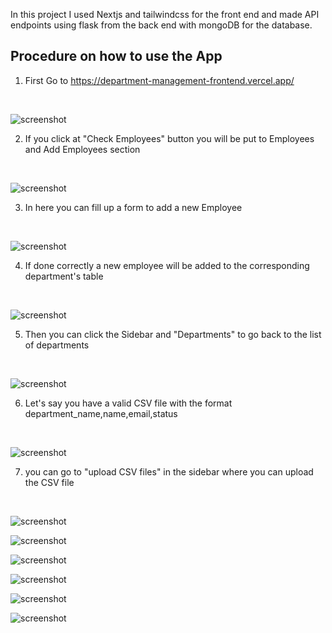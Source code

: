 In this project I used Nextjs and tailwindcss for the front end and made API endpoints using flask from the back end with mongoDB for the database.

## Procedure on how to use the App
1. First Go to https://department-management-frontend.vercel.app/

<br/>

![screenshot](./screenshots/1st.png)<br/>

2. If you click at "Check Employees" button you will be put to Employees and Add Employees section

<br/>

![screenshot](./screenshots/2nd.png)<br/>

3. In here you can fill up a form to add a new Employee

<br/>

![screenshot](./screenshots/3rd.png)<br/>

4. If done correctly a new employee will be added to the corresponding department's table

<br/>

![screenshot](./screenshots/4th.png)<br/>

5. Then you can click the Sidebar and "Departments" to go back to the list of departments

<br/>

![screenshot](./screenshots/5th.png)<br/>

6. Let's say you have a valid CSV file with the format department_name,name,email,status

<br/>

![screenshot](./screenshots/6th.png)<br/>

7. you can go to "upload CSV files" in the sidebar where you can upload the CSV file

<br/>

![screenshot](./screenshots/7th.png)<br/>


![screenshot](./screenshots/8th.png)<br/>

![screenshot](./screenshots/9th.png)<br/>

![screenshot](./screenshots/10th.png)<br/>

![screenshot](./screenshots/11th.png)<br/>

![screenshot](./screenshots/12th.png)<br/>


